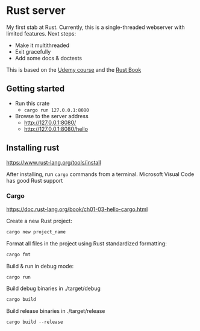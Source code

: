 # Rust server

My first stab at Rust. Currently, this is a single-threaded webserver with limited features. Next steps:
- Make it multithreaded
- Exit gracefully
- Add some docs & doctests

This is based on the 
[Udemy course](https://www.udemy.com/course/rust-fundamentals/ "Learn Rust by Building Real Applications")
and the [Rust Book](https://doc.rust-lang.org/book/title-page.html "The Rust Programming Language")

## Getting started

* Run this crate
    * ```cargo run 127.0.0.1:8080```
* Browse to the server address
    * http://127.0.0.1:8080/ 
    * http://127.0.0.1:8080/hello

## Installing rust

https://www.rust-lang.org/tools/install

After installing, run `cargo` commands from a terminal.
Microsoft Visual Code has good Rust support

### Cargo

https://doc.rust-lang.org/book/ch01-03-hello-cargo.html

Create a new Rust project:
```rust
cargo new project_name
```

Format all files in the project using Rust standardized formatting:
```rust
cargo fmt
```

Build & run in debug mode:
```rust
cargo run
```

Build debug binaries in ./target/debug
```rust
cargo build
```


Build release binaries in ./target/release
```rust
cargo build --release
```
